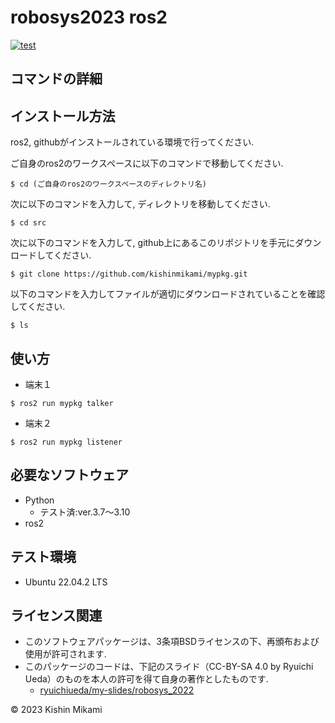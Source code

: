 # robosys2023 ros2
[![test](https://github.com/kishinmikami/mypkg/actions/workflows/test.yml/badge.svg)](https://github.com/kishinmikami/mypkg/actions/workflows/test.yml)

## コマンドの詳細

## インストール方法
ros2, githubがインストールされている環境で行ってください.

ご自身のros2のワークスペースに以下のコマンドで移動してください.
```
$ cd (ご自身のros2のワークスペースのディレクトリ名)
```
次に以下のコマンドを入力して, ディレクトリを移動してください.
```
$ cd src
```
次に以下のコマンドを入力して, github上にあるこのリポジトリを手元にダウンロードしてください.
```
$ git clone https://github.com/kishinmikami/mypkg.git
```
以下のコマンドを入力してファイルが適切にダウンロードされていることを確認してください.
```
$ ls
```
## 使い方
* 端末１
```
$ ros2 run mypkg talker 
```

* 端末２
```
$ ros2 run mypkg listener
```
## 必要なソフトウェア
* Python
	* テスト済:ver.3.7～3.10
* ros2

## テスト環境
* Ubuntu 22.04.2 LTS

## ライセンス関連

* このソフトウェアパッケージは、3条項BSDライセンスの下、再頒布および使用が許可されます.
* このパッケージのコードは、下記のスライド（CC-BY-SA 4.0 by Ryuichi Ueda）のものを本人の許可を得て自身の著作としたものです.
	* [ryuichiueda/my-slides/robosys_2022](https://github.com/ryuichiueda/my_slides/tree/master/robosys_2022)

© 2023 Kishin Mikami
